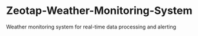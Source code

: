 # Zeotap-Weather-Monitoring-System
Weather monitoring system for real-time data processing and alerting
